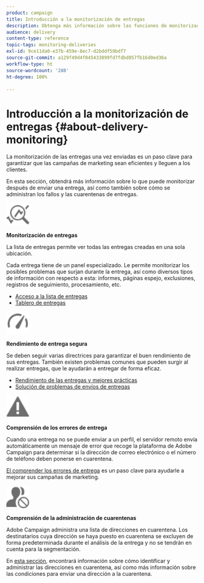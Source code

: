 ```yaml
---
product: campaign
title: Introducción a la monitorización de entregas
description: Obtenga más información sobre las funciones de monitorización de entregas de Campaign Classic.
audience: delivery
content-type: reference
topic-tags: monitoring-deliveries
exl-id: 9ce11da0-e37b-459e-8ec7-d2bddf59bdf7
source-git-commit: a129f49d4f045433899fd7fdbd057fb16d0ed36a
workflow-type: ht
source-wordcount: '288'
ht-degree: 100%

---
```


# Introducción a la monitorización de entregas {#about-delivery-monitoring}

La monitorización de las entregas una vez enviadas es un paso clave para garantizar que las campañas de marketing sean eficientes y lleguen a los clientes.

En esta sección, obtendrá más información sobre lo que puede monitorizar después de enviar una entrega, así como también sobre cómo se administran los fallos y las cuarentenas de entregas.

<img src="assets/do-not-localize/icon_monitor.svg" width="60px">

**Monitorización de entregas**

La lista de entregas permite ver todas las entregas creadas en una sola ubicación.

Cada entrega tiene de un panel especializado. Le permite monitorizar los posibles problemas que surjan durante la entrega, así como diversos tipos de información con respecto a esta: informes, páginas espejo, exclusiones, registros de seguimiento, procesamiento, etc.

* [Acceso a la lista de entregas](list-of-deliveries.md)
* [Tablero de entregas](delivery-dashboard.md)

<img src="assets/do-not-localize/icon_guidelines.svg" width="60px">

**Rendimiento de entrega segura**

Se deben seguir varias directrices para garantizar el buen rendimiento de sus entregas. También existen problemas comunes que pueden surgir al realizar entregas, que le ayudarán a entregar de forma eficaz.

* [Rendimiento de las entregas y mejores prácticas](delivery-performances.md)
* [Solución de problemas de envíos de entregas](delivery-troubleshooting.md)

<img src="assets/do-not-localize/icon_failure.svg" width="60px">

**Comprensión de los errores de entrega**

Cuando una entrega no se puede enviar a un perfil, el servidor remoto envía automáticamente un mensaje de error que recoge la plataforma de Adobe Campaign para determinar si la dirección de correo electrónico o el número de teléfono deben ponerse en cuarentena.

[El comprender los errores de entrega](understanding-delivery-failures.md) es un paso clave para ayudarle a mejorar sus campañas de marketing.

<img src="assets/do-not-localize/icon_quarantine.svg" width="60px">

**Comprensión de la administración de cuarentenas**

Adobe Campaign administra una lista de direcciones en cuarentena. Los destinatarios cuya dirección se haya puesto en cuarentena se excluyen de forma predeterminada durante el análisis de la entrega y no se tendrán en cuenta para la segmentación.

En [esta sección](understanding-quarantine-management.md), encontrará información sobre cómo identificar y administrar las direcciones en cuarentena, así como más información sobre las condiciones para enviar una dirección a la cuarentena.

